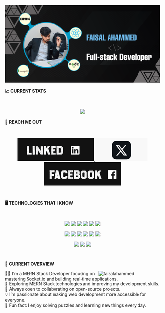 <a href="https://www.facebook.com/FaisalAhammed00/">
<img src="https://github.com/faisal-devs/faisal-devs/blob/main/Img/github%20cover%20faisal.png" />
</a>
<br/>

**📈 CURRENT STATS**

<br />
<p align="center">
  <img width="60%" src="https://github-readme-streak-stats.herokuapp.com?user=faisal-devs&theme=react&hide_border=true&background=0D1117&stroke=0D1117&fire=#FFFF00&sideLabels=#009BC7&currStreakNum=FF1CF8&ring=FF1CF7&currStreakLabel=FF1CF7&sideNums=00F0FF" />
</p>

**📲 REACH ME OUT**

<br />

<p align="center">
  <a href="https://www.linkedin.com/">
    <img height="75" src="https://github.com/faisal-devs/faisal-devs/blob/main/Img/linked%20in-01.png">
  </a>
  <a href="https://www.x.com/">
    <img height="75" src="https://github.com/faisal-devs/faisal-devs/blob/main/Img/x-logo.png">
  </a>
  <a href="https://www.facebook.com/FaisalAhammed00/">
    <img height="75" src="https://github.com/faisal-devs/faisal-devs/blob/main/Img/facebook.jpg">
  </a>
</p>


<br />

**🖥️ TECHNOLOGIES THAT I KNOW**

<br>
<p align="center">
<img src="https://github.com/mir-hussain/mir-hussain/blob/main/images/icons/HTML.png"/>
<img src="https://github.com/mir-hussain/mir-hussain/blob/main/images/icons/css.png"/>
<img src="https://github.com/mir-hussain/mir-hussain/blob/main/images/icons/JavaScript.png"/>
<img src="https://github.com/mir-hussain/mir-hussain/blob/main/images/icons/python.png"/>
<img src="https://github.com/mir-hussain/mir-hussain/blob/main/images/icons/c.png"/>
<img src="https://github.com/mir-hussain/mir-hussain/blob/main/images/icons/cpp.png"/>
</p>
<p align="center">
<img src="https://github.com/mir-hussain/mir-hussain/blob/main/images/icons/react.png"/>
<img src="https://github.com/mir-hussain/mir-hussain/blob/main/images/icons/redux.png"/>
<img src="https://github.com/mir-hussain/mir-hussain/blob/main/images/icons/sass.png"/>
<img src="https://github.com/mir-hussain/mir-hussain/blob/main/images/icons/tailwind.png"/>
<img src="https://github.com/mir-hussain/mir-hussain/blob/main/images/icons/Bootsrap.png"/>
<img src="https://github.com/mir-hussain/mir-hussain/blob/main/images/icons/firebase.png"/>
</p>
<p align="center">
<img src="https://github.com/mir-hussain/mir-hussain/blob/main/images/icons/node.png"/>
<img src="https://github.com/mir-hussain/mir-hussain/blob/main/images/icons/express.png"/>
<img src="https://github.com/mir-hussain/mir-hussain/blob/main/images/icons/mongo.png"/>
</p><br/>

**🧭 CURRENT OVERVIEW**


<div align="left"> <a href="https://app.daily.dev/faisalahammed"><img align="right" src="https://i.ibb.co.com/2RGwcjw/326720485-3521258418153006-7613572174582478532-n.png" width="200" alt="faisalahammed"/></a> </div>
👨‍💻 I’m a MERN Stack Developer focusing on mastering Socket.io and building real-time applications.
<br/>
🚀 Exploring MERN Stack technologies and improving my development skills.
<br/>
🤝 Always open to collaborating on open-source projects.
<br/>
💡 I’m passionate about making web development more accessible for everyone.
<br/>
🌟 Fun fact: I enjoy solving puzzles and learning new things every day.


<br />


